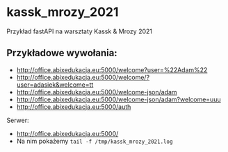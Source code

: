 # kassk_mrozy_2021
Przykład fastAPI na warsztaty Kassk &amp; Mrozy 2021

## Przykładowe wywołania:

* http://office.abixedukacja.eu:5000/welcome?user=%22Adam%22
* http://office.abixedukacja.eu:5000/welcome/?user=adasiek&welcome=tt
* http://office.abixedukacja.eu:5000/welcome-json/adam
* http://office.abixedukacja.eu:5000/welcome-json/adam?welcome=uuu
* http://office.abixedukacja.eu:5000/auth

Serwer: 
* http://office.abixedukacja.eu:5000/
* Na nim pokażemy `tail -f /tmp/kassk_mrozy_2021.log `
